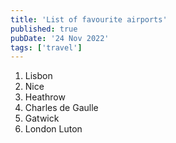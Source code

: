 ```yaml
---
title: 'List of favourite airports'
published: true
pubDate: '24 Nov 2022'
tags: ['travel']
---
```


1. Lisbon
2. Nice
3. Heathrow
4. Charles de Gaulle
5. Gatwick
6. London Luton